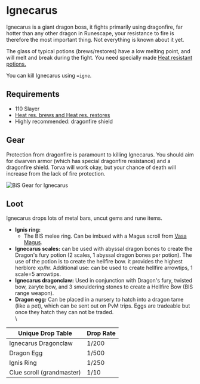 # Ignecarus

Ignecarus is a giant dragon boss, it fights primarily using dragonfire, far hotter than any other dragon in Runescape, your resistance to fire is therefore the most important thing. Not everything is known about it yet.

The glass of typical potions (brews/restores) have a low melting point, and will melt and break during the fight. You need specially made [Heat resistant potions.](../../custom-items/misc.md#heat-res-potions)

You can kill Ignecarus using `=igne`.

## Requirements

* 110 Slayer
* [Heat res. brews and Heat res. restores](../../custom-items/misc.md#heat-res-potions)
* Highly recommended: dragonfire shield

## Gear

Protection from dragonfire is paramount to killing Ignecarus. You should aim for dwarven armor (which has special dragonfire resistance) and a dragonfire shield. Torva will work okay, but your chance of death will increase from the lack of fire protection.

![BiS Gear for Ignecarus](../../.gitbook/assets/igne\_bis.png)

## Loot

Ignecarus drops lots of metal bars, uncut gems and rune items.

* **Ignis ring:**
  * The BIS melee ring. Can be imbued with a Magus scroll from [Vasa Magus](../vasa-magus.md#loot).
* **Ignecarus scales:** can be used with abyssal dragon bones to create the Dragon's fury potion (2 scales, 1 abyssal dragon bones per potion). The use of the potion is to create the hellfire bow. it provides the highest herblore xp/hr. Additional use: can be used to create hellfire arrowtips, 1 scale=5 arrowtips.
* **Ignecarus dragonclaw:** Used in conjunction with Dragon's fury, twisted bow, zaryte bow, and 3 smouldering stones to create a Hellfire Bow (BIS range weapon).&#x20;
* **Dragon egg**_**:**_ Can be placed in a nursery to hatch into a dragon tame (like a pet), which can be sent out on PvM trips. Eggs are tradeable but once they hatch they can not be traded.\
  \


| Unique Drop Table         | Drop Rate |
| ------------------------- | --------- |
| Ignecarus Dragonclaw      | 1/200     |
| Dragon Egg                | 1/500     |
| Ignis Ring                | 1/250     |
| Clue scroll (grandmaster) | 1/10      |

